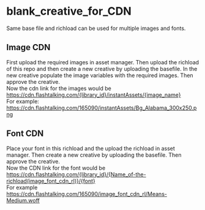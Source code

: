 # blank_creative_for_CDN
Same base file and richload can be used for multiple images and fonts.

## Image CDN
First upload the required images in asset manager. Then upload the richload of this repo and then create a new creative by uploading the basefile. In the new creative populate the image variables with the required images. Then approve the creative.<br>
Now the cdn link for the images would be https://cdn.flashtalking.com/{library_id}/instantAssets/{image_name}<br>
For example: https://cdn.flashtalking.com/165090/instantAssets/Bg_Alabama_300x250.png


## Font CDN
Place your font in this richload and the upload the richload in asset manager. Then create a new creative by uploading the basefile. Then approve the creative.<br>
Now the CDN link for the font would be https://cdn.flashtalking.com/{library_id}/{Name_of-the-richload(image_font_cdn_rl)}/{font}<br>
For example https://cdn.flashtalking.com/165090/image_font_cdn_rl/Means-Medium.woff
